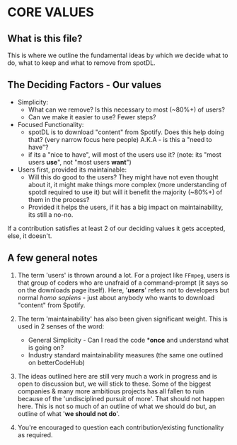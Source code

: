<!--- mdformat-toc start --slug=github --->

# CORE VALUES

## What is this file?

This is where we outline the fundamental ideas by which we decide what to do, what to keep
and what to remove from spotDL.

## The Deciding Factors - Our values

- Simplicity:
  - What can we remove? Is this necessary to most (~80%+) of users?
  - Can we make it easier to use? Fewer steps?
- Focused Functionality:
  - spotDL is to download "content" from Spotify. Does this help doing that? (very narrow
    focus here people) A.K.A - is this a "need to have"?
  - if its a "nice to have", will most of the users use it? (note: its "most users **use**",
    not "most users **want**")
- Users first, provided its maintainable:
  - Will this do good to the users? They might have not even thought about it, it might make
    things more complex (more understanding of spotdl required to use it) but will it benefit
    the majority (~80%+) of them in the process?
  - Provided it helps the users, if it has a big impact on maintainability, its still a no-no.

If a contribution satisfies at least 2 of our deciding values it gets accepted, else, it
doesn't.

## A few general notes

1. The term 'users' is thrown around a lot. For a project like `FFmpeg`, users is that group
   of coders who are unafraid of a command-prompt (it says so on the downloads page itself).
   Here, '***users***' refers not to developers but normal *homo sapiens* - just about
   anybody who wants to download "content" from Spotify.

2. The term 'maintainability' has also been given significant weight. This is used in 2
   senses of the word:

   - General Simplicity - Can I read the code \***once** and understand what is going on?
   - Industry standard maintainability measures (the same one outlined on betterCodeHub)

3. The ideas outlined here are still very much a work in progress and is open to discussion
   but, we will stick to these. Some of the biggest companies & many more ambitious projects
   has all fallen to ruin because of the 'undisciplined pursuit of more'. That should not
   happen here. This is not so much of an outline of what we should do but, an outline of
   what '**we should not do**'.

4. You're encouraged to question each contribution/existing functionality as required.
